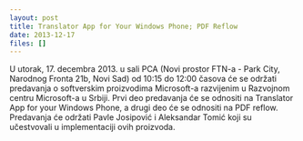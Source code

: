 ```yaml
---
layout: post
title: Translator App for Your Windows Phone; PDF Reflow
date: 2013-12-17
files: []
---
```


U utorak, 17. decembra 2013. u sali PCA (Novi prostor FTN-a - Park City, Narodnog Fronta 21b, Novi Sad) od 10:15 do 12:00 časova će se održati predavanja o softverskim proizvodima Microsoft-a razvijenim u Razvojnom centru Microsoft-a u Srbiji. Prvi deo predavanja će se odnositi na Translator App for your Windows Phone, a drugi deo će se odnositi na PDF reflow. Predavanja će održati Pavle Josipović i Aleksandar Tomić koji su učestvovali u implementaciji ovih proizvoda.
